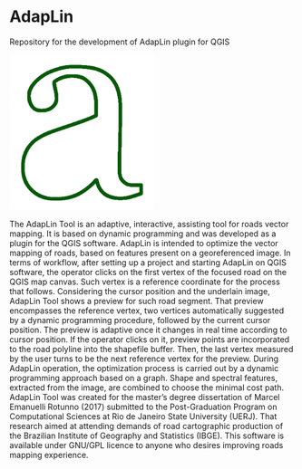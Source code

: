 # AdapLin
Repository for the development of AdapLin plugin for QGIS 

![Project Icon](AdapliniconSmall.png )

The AdapLin Tool is an adaptive, interactive, assisting tool for roads vector mapping. It is based on dynamic programming and was developed as a plugin for the QGIS software. AdapLin is intended to optimize the vector mapping of roads, based on features present on a georeferenced image. In terms of workflow, after setting up a project and starting AdapLin on QGIS software, the operator clicks on the first vertex of the focused road on the QGIS map canvas. Such vertex is a reference coordinate for the process that follows. Considering the cursor position and the underlain image, AdapLin Tool shows a preview for such road segment. That preview encompasses the reference vertex, two vertices automatically suggested by a dynamic programming procedure, followed by the current cursor position. The preview is adaptive once it changes in real time according to cursor position. If the operator clicks on it, preview points are incorporated to the road polyline into the shapefile buffer. Then, the last vertex measured by the user turns to be the next reference vertex for the preview. During AdapLin operation, the optimization process is carried out by a dynamic programming approach based on a graph. Shape and spectral features, extracted from the image, are combined to choose the minimal cost path. AdapLin Tool was created for the master’s degree dissertation of Marcel Emanuelli Rotunno (2017) submitted to the Post-Graduation Program on Computational Sciences at Rio de Janeiro State University (UERJ). That research aimed at attending demands of road cartographic production of the Brazilian Institute of Geography and Statistics (IBGE). This software is available under GNU/GPL licence to anyone who desires improving roads mapping experience.
